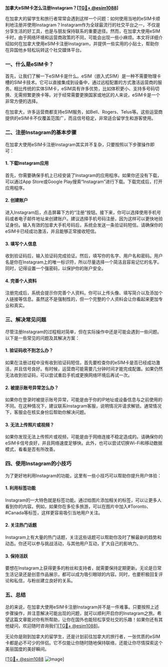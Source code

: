 **加拿大eSIM卡怎么注册Instagram？[[TG💪+ @esim1088](https://t.me/s/esim1088)]**

在加拿大的留学生和旅行者常常会遇到这样一个问题：如何使用当地的eSIM卡顺利地注册并使用Instagram？Instagram作为全球最流行的社交平台之一，不仅是分享生活的好工具，也是与朋友保持联系的重要途径。然而，在加拿大使用eSIM卡时，由于网络环境和运营商政策的不同，可能会出现一些小麻烦。本文将详细介绍如何在加拿大使用eSIM卡注册Instagram，并提供一些实用的小贴士，帮助你在异国他乡轻松玩转这个社交媒体平台。

### 一、什么是eSIM卡？

首先，让我们了解一下eSIM卡是什么。eSIM（嵌入式SIM）是一种不需要物理卡槽的SIM卡技术。它可以直接集成到设备中，通过远程配置的方式激活运营商的服务。相比传统的实体SIM卡，eSIM具有许多优势，比如体积更小、支持多号码切换、无需频繁更换卡等。对于经常需要更换国家或地区的人来说，eSIM卡是一个非常方便的选择。

在加拿大，许多运营商都支持eSIM服务，如Bell、Rogers、Telus等。这些运营商提供的eSIM卡不仅覆盖范围广，而且信号稳定，非常适合留学生和游客使用。

### 二、注册Instagram的基本步骤

在加拿大使用eSIM卡注册Instagram其实并不复杂，只要按照以下步骤操作即可：

#### 1. 下载Instagram应用

首先，你需要确保手机上已经安装了Instagram的应用程序。如果你还没有下载，可以通过App Store或Google Play搜索“Instagram”进行下载。下载完成后，打开应用程序。

#### 2. 创建账户

进入Instagram后，点击屏幕下方的“注册”按钮。接下来，你可以选择使用手机号码或者电子邮件地址来创建账户。建议选择手机号码注册，因为这样可以更快地验证身份。输入有效的加拿大手机号码后，系统会发送一条验证码短信。请确保你的eSIM卡已经成功激活，并且能够正常接收短信。

#### 3. 填写个人信息

收到验证码后，输入验证码完成验证。然后，填写你的名字、用户名和密码。用户名是你在Instagram上的唯一标识符，所以尽量选择一个简洁且容易记忆的名字。同时，记得设置一个强密码，以保护你的账户安全。

#### 4. 完善个人资料

注册完成后，系统会提示你完善个人资料。你可以上传头像、填写简介以及添加个人链接等信息。虽然这不是强制性的，但一个完整的个人资料会让你看起来更加专业和真实。

### 三、解决常见问题

尽管注册Instagram的过程相对简单，但在实际操作中还是可能会遇到一些问题。以下是一些常见的问题及其解决方案：

#### 1. 验证码收不到怎么办？

如果在注册过程中没有收到验证码短信，首先要检查你的eSIM卡是否已经成功激活，并且信号良好。有时候，运营商可能需要几分钟时间才能完成配置。如果仍然无法收到验证码，可以尝试重启手机或更换网络环境后再试一次。

#### 2. 被提示账号异常怎么办？

如果你在登录时被提示账号异常，可能是由于你的IP地址或设备信息与之前使用的不同。在这种情况下，建议联系Instagram客服，说明情况并请求解锁。通常情况下，客服会在核实身份后帮助你解决问题。

#### 3. 无法上传照片或视频？

如果你发现无法上传照片或视频，可能是由于网络连接不稳定造成的。请确保你的eSIM卡信号良好，并且网络速度足够快。此外，也可以尝试切换Wi-Fi和移动数据模式，看看是否有所改善。

### 四、使用Instagram的小技巧

为了更好地利用Instagram的功能，这里有一些小技巧可以帮助你提升用户体验：

#### 1. 利用标签功能

Instagram的一大特色就是标签功能。通过给图片添加相关的标签，可以让更多人看到你的内容。例如，如果你在多伦多旅游，可以在图片中加入#Toronto、#Canada等标签，这样更容易吸引当地用户关注。

#### 2. 关注热门话题

Instagram上有大量的热门话题，关注这些话题可以帮助你及时了解最新的趋势和动态。你还可以参与挑战活动，与其他用户互动，扩大自己的影响力。

#### 3. 保持活跃

要想在Instagram上获得更多的粉丝和支持者，就需要保持定期更新。无论是日常生活记录还是创意作品展示，都可以成为吸引眼球的内容。同时，也要积极回复评论和私信，与粉丝建立良好的关系。

### 五、总结

总的来说，在加拿大使用eSIM卡注册Instagram并不是一件难事。只要按照上述步骤操作，并注意解决可能出现的问题，就可以顺利开启你的Instagram之旅。希望这篇文章能对你有所帮助，让你在国外也能轻松享受社交的乐趣！如果你还有其他疑问，欢迎随时咨询我们[[TG💪+ @esim1088](https://t.me/s/esim1088)]。

无论你是刚到加拿大的留学生，还是计划前往加拿大的旅行者，一张优质的eSIM卡都是必不可少的伴侣。它不仅能让你随时随地保持联络，还能让你尽情探索这个美丽国度的美好瞬间。

[[TG💪+ @esim1088](https://t.me/s/esim1088) ![Image](https://i.postimg.cc/4NQfJmqS/Snipaste-2025-05-13-00-14-12.png)]